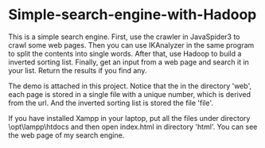 # Simple-search-engine-with-Hadoop
This is a simple search engine. First, use the crawler in JavaSpider3 to crawl some web pages. Then you can use IKAnalyzer in the same program to split the contents into single words.  After that, use Hadoop to build a inverted sorting list. Finally, get an input from a web page and search it in your list. Return the results if you find any.

The demo is attached in this project. Notice that the in the directory 'web', each page is stored in a single file with a unique number, which is derived from the url. And the inverted sorting list is stored the file 'file'.

If you have installed Xampp in your laptop, put all the files under directory \opt\lampp\htdocs and then open index.html in directory 'html'. You can see the web page of my search engine.
